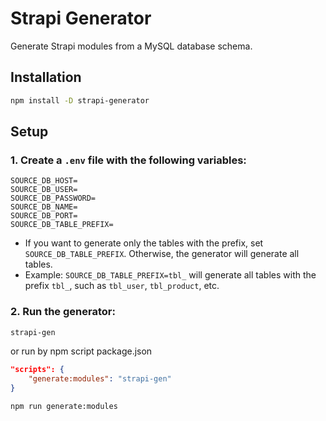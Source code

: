 # Strapi Generator

Generate Strapi modules from a MySQL database schema.

## Installation
```bash
npm install -D strapi-generator
```
## Setup

### 1. Create a `.env` file with the following variables:
```
SOURCE_DB_HOST=
SOURCE_DB_USER=
SOURCE_DB_PASSWORD=
SOURCE_DB_NAME=
SOURCE_DB_PORT=
SOURCE_DB_TABLE_PREFIX=
```
   - If you want to generate only the tables with the prefix, set `SOURCE_DB_TABLE_PREFIX`. Otherwise, the generator will generate all tables.
   - Example: `SOURCE_DB_TABLE_PREFIX=tbl_` will generate all tables with the prefix `tbl_`, such as `tbl_user`, `tbl_product`, etc.
  
### 2. Run the generator:
```bash
strapi-gen
```
or run by npm script
package.json
```json
"scripts": {
    "generate:modules": "strapi-gen"
}
```
```bash
npm run generate:modules
```